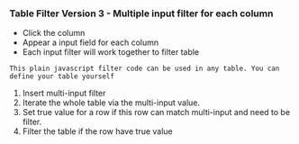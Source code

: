 ### Table Filter Version 3 - Multiple input filter for each column
* Click the column
* Appear a input field for each column
* Each input filter will work together to filter table

```
This plain javascript filter code can be used in any table. You can define your table yourself
```
1. Insert multi-input filter
2. Iterate the whole table via the multi-input value.
3. Set true value for a row if this row can match multi-input and need to be filter.
4. Filter the table if the row have true value
